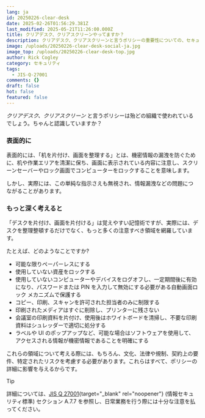 ```yaml
---
lang: ja
id: 20250226-clear-desk
date: 2025-02-26T01:56:29.381Z
last_modified: 2025-05-21T11:26:00.000Z
title: クリアデスク、クリアスクリーンやってますか？
description: クリアデスク、クリアスクリーンと言うポリシーの重要性についての、セキュリティ 記事
image: /uploads/20250226-clear-desk-social-ja.jpg
image_top: /uploads/20250226-clear-desk-top.jpg
author: Rick Cogley
category: セキュリティ
tags:
  - JIS-Q-27001
comments: {}
draft: false
hot: false
featured: false
---
```

*クリアデスク、クリアスクリーン* と言うポリシーは殆どの組織で使われているでしょう。ちゃんと認識していますか？

<!--more-->

### 表面的に
表面的には、「机を片付け、画面を整理する」とは、機密情報の漏洩を防ぐために、机や作業エリアを清潔に保ち、画面に表示されている内容に注意し、スクリーンセーバーやロック画面でコンピューターをロックすることを意味します。

しかし、実際には、この単純な指示さえも無視され、情報漏洩などの問題につながることがあります。 

### もっと深く考えると

「デスクを片付け、画面を片付ける」は覚えやすい記憶術ですが、実際には、デスクを整理整頓するだけでなく、もっと多くの注意すべき領域を網羅しています。

たとえば、どのようなことですか?

* 可能な限りペーパーレスにする
* 使用していない資産をロックする
* 使用していないコンピューターやデバイスをログオフし、一定期間後に有効になり、パスワードまたは PIN を入力して無効にする必要がある自動画面ロック メカニズムで保護する
* コピー、印刷、スキャンを許可された担当者のみに制限する
* 印刷されたメディアはすぐに削除し、プリンターに残さない
* 会議室の印刷資料を片付け、使用後はホワイトボードを清掃し、不要な印刷資料はシュレッダーで適切に処分する
* ラベルや UI のポップアップなど、可能な場合はソフトウェアを使用して、アクセスされる情報が機密情報であることを明確にする

これらの領域について考える際には、もちろん、文化、法律や規制、契約上の要件、特定されたリスクを考慮する必要があります。これらはすべて、ポリシーの詳細に影響を与えるからです。

> [!tip]
>
> 詳細については、[JIS Q 27001](https://webdesk.jsa.or.jp/books/W11M0090/index/?bunsyo_id=JIS+Q+27001%3A2023){target="_blank" rel="noopener"} (情報セキュリティ標準) セクション A.7.7 を参照し、日常業務を行う際には十分な注意を払ってください。
